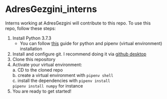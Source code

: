 # AdresGezgini_interns
Interns working at AdresGezgini will contribute to this repo.
To use this repo, follow these steps:
1. Install Python 3.7.3
   * You can follow [this](https://docs.python-guide.org/) guide for python and pipenv (virtual environment) installation
2. Install and configure git. I recommend doing it via [github desktop](https://desktop.github.com/)
3. Clone this repository
4. Activate your virtual environment:  
    a. CD to the cloned repo  
    b. create a virtual environment with `pipenv shell`  
    c. install the dependencies with `pipenv install`  
      `pipenv install numpy` for instance
5. You are ready to get started!
